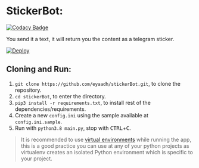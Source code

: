 # StickerBot:
[![Codacy Badge](https://app.codacy.com/project/badge/Grade/30fb5f54df1f4e96b11f795d286a0cf3)](https://www.codacy.com/gh/eyaadh/stickerBot/dashboard?utm_source=github.com&amp;utm_medium=referral&amp;utm_content=eyaadh/stickerBot&amp;utm_campaign=Badge_Grade)

You send it a text, it will return you the content as a telegram sticker. 

[![Deploy](https://www.herokucdn.com/deploy/button.svg)](https://heroku.com/deploy)

## Cloning and Run:
1. `git clone https://github.com/eyaadh/stickerBot.git`, to clone the repository.
2. `cd stickerBot`, to enter the directory.
3. `pip3 install -r requirements.txt`, to install rest of the dependencies/requirements.
4. Create a new `config.ini` using the sample available at `config.ini.sample`.
5. Run with `python3.8 main.py`, stop with <kbd>CTRL</kbd>+<kbd>C</kbd>.
> It is recommended to use [virtual environments](https://docs.python-guide.org/dev/virtualenvs/) while running the app, this is a good practice you can use at any of your python projects as virtualenv creates an isolated Python environment which is specific to your project.

